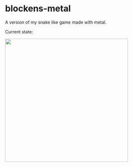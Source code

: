 # blockens-metal

A version of my snake like game made with metal.

Current state:

<img src="https://cloud.githubusercontent.com/assets/249641/17788648/95ae49c8-6543-11e6-8445-7bd6605745fc.png" align="left" height="400"  >

